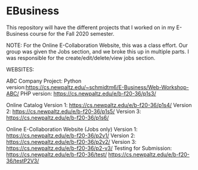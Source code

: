 # EBusiness
This repository will have the different projects that I worked on in my E-Business course for the Fall 2020 semester. 

NOTE: For the Online E-Collaboration Website, this was a class effort. Our group was given the Jobs section, and we broke this up in multiple parts. I was responsible for the create/edit/delete/view jobs section.

WEBSITES:

ABC Company Project: 
  Python version:https://cs.newpaltz.edu/~schmidtm6/E-Business/Web-Workshop-ABC/
  PHP version: https://cs.newpaltz.edu/e/b-f20-36/p1s3/

Online Catalog
  Version 1: https://cs.newpaltz.edu/e/b-f20-36/p1s4/
  Version 2: https://cs.newpaltz.edu/e/b-f20-36/p1s5/
  Version 3: https://cs.newpaltz.edu/e/b-f20-36/p1s6/
  
  
Online E-Collaboration Website (Jobs only)
  Version 1: https://cs.newpaltz.edu/e/b-f20-36/p2v1/
  Version 2: https://cs.newpaltz.edu/e/b-f20-36/p2v2/
  Version 3: https://cs.newpaltz.edu/e/b-f20-36/p2-v3/
  Testing for Submission: https://cs.newpaltz.edu/e/b-f20-36/test/
                          https://cs.newpaltz.edu/e/b-f20-36/testP2V3/
  
